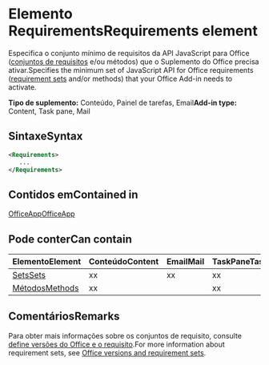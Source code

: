 # <a name="requirements-element"></a><span data-ttu-id="e4176-101">Elemento Requirements</span><span class="sxs-lookup"><span data-stu-id="e4176-101">Requirements element</span></span>

<span data-ttu-id="e4176-102">Especifica o conjunto mínimo de requisitos da API JavaScript para Office ([conjuntos de requisitos](https://docs.microsoft.com/office/dev/add-ins/develop/office-versions-and-requirement-sets#specify-office-hosts-and-requirement-sets) e/ou métodos) que o Suplemento do Office precisa ativar.</span><span class="sxs-lookup"><span data-stu-id="e4176-102">Specifies the minimum set of JavaScript API for Office requirements ([requirement sets](https://docs.microsoft.com/office/dev/add-ins/develop/office-versions-and-requirement-sets#specify-office-hosts-and-requirement-sets) and/or methods) that your Office Add-in needs to activate.</span></span>

<span data-ttu-id="e4176-103">**Tipo de suplemento:** Conteúdo, Painel de tarefas, Email</span><span class="sxs-lookup"><span data-stu-id="e4176-103">**Add-in type:** Content, Task pane, Mail</span></span>

## <a name="syntax"></a><span data-ttu-id="e4176-104">Sintaxe</span><span class="sxs-lookup"><span data-stu-id="e4176-104">Syntax</span></span>

```XML
<Requirements>
   ...
</Requirements>
```

## <a name="contained-in"></a><span data-ttu-id="e4176-105">Contidos em</span><span class="sxs-lookup"><span data-stu-id="e4176-105">Contained in</span></span>

[<span data-ttu-id="e4176-106">OfficeApp</span><span class="sxs-lookup"><span data-stu-id="e4176-106">OfficeApp</span></span>](officeapp.md)

## <a name="can-contain"></a><span data-ttu-id="e4176-107">Pode conter</span><span class="sxs-lookup"><span data-stu-id="e4176-107">Can contain</span></span>

|<span data-ttu-id="e4176-108">**Elemento**</span><span class="sxs-lookup"><span data-stu-id="e4176-108">**Element**</span></span>|<span data-ttu-id="e4176-109">**Conteúdo**</span><span class="sxs-lookup"><span data-stu-id="e4176-109">**Content**</span></span>|<span data-ttu-id="e4176-110">**Email**</span><span class="sxs-lookup"><span data-stu-id="e4176-110">**Mail**</span></span>|<span data-ttu-id="e4176-111">**TaskPane**</span><span class="sxs-lookup"><span data-stu-id="e4176-111">**TaskPane**</span></span>|
|:-----|:-----|:-----|:-----|
|[<span data-ttu-id="e4176-112">Sets</span><span class="sxs-lookup"><span data-stu-id="e4176-112">Sets</span></span>](sets.md)|<span data-ttu-id="e4176-113">x</span><span class="sxs-lookup"><span data-stu-id="e4176-113">x</span></span>|<span data-ttu-id="e4176-114">x</span><span class="sxs-lookup"><span data-stu-id="e4176-114">x</span></span>|<span data-ttu-id="e4176-115">x</span><span class="sxs-lookup"><span data-stu-id="e4176-115">x</span></span>|
|[<span data-ttu-id="e4176-116">Métodos</span><span class="sxs-lookup"><span data-stu-id="e4176-116">Methods</span></span>](methods.md)|<span data-ttu-id="e4176-117">x</span><span class="sxs-lookup"><span data-stu-id="e4176-117">x</span></span>||<span data-ttu-id="e4176-118">x</span><span class="sxs-lookup"><span data-stu-id="e4176-118">x</span></span>|

## <a name="remarks"></a><span data-ttu-id="e4176-119">Comentários</span><span class="sxs-lookup"><span data-stu-id="e4176-119">Remarks</span></span>

<span data-ttu-id="e4176-120">Para obter mais informações sobre os conjuntos de requisito, consulte [define versões do Office e o requisito](https://docs.microsoft.com/office/dev/add-ins/develop/office-versions-and-requirement-sets).</span><span class="sxs-lookup"><span data-stu-id="e4176-120">For more information about requirement sets, see [Office versions and requirement sets](https://docs.microsoft.com/office/dev/add-ins/develop/office-versions-and-requirement-sets).</span></span>

